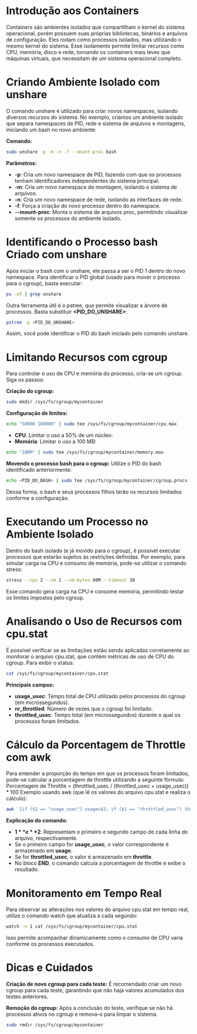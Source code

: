 # Introdução aos Containers
Containers são ambientes isolados que compartilham o kernel do sistema operacional, porém possuem suas próprias bibliotecas, binários e arquivos de configuração. Eles rodam como processos isolados, mas utilizando o mesmo kernel do sistema. Esse isolamento permite limitar recursos como CPU, memória, disco e rede, tornando os containers mais leves que máquinas virtuais, que necessitam de um sistema operacional completo.

# Criando Ambiente Isolado com unshare
O comando unshare é utilizado para criar novos namespaces, isolando diversos recursos do sistema. No exemplo, criamos um ambiente isolado que separa namespaces de PID, rede e sistema de arquivos e montagens, iniciando um bash no novo ambiente:

**Comando:**
```bash
sudo unshare -p -m -n -f --mount-proc bash
```
**Parâmetros:**

- **-p**: Cria um novo namespace de PID, fazendo com que os processos tenham identificadores independentes do sistema principal.
- **-m**: Cria um novo namespace de montagem, isolando o sistema de arquivos.
- **-n**: Cria um novo namespace de rede, isolando as interfaces de rede.
- **-f**: Força a criação do novo processo dentro do namespace.
- **--mount-proc**: Monta o sistema de arquivos proc, permitindo visualizar somente os processos do ambiente isolado.

# Identificando o Processo bash Criado com unshare
Após iniciar o bash com o unshare, ele passa a ser o PID 1 dentro do novo namespace. Para identificar o PID global (usado para mover o processo para o cgroup), basta executar:
```bash
ps -ef | grep unshare
```
Outra ferramenta útil é o pstree, que permite visualizar a árvore de processos. Basta substituir **<PID_DO_UNSHARE>**:
```bash
pstree -p <PID_DO_UNSHARE>
```
Assim, você pode identificar o PID do bash iniciado pelo comando unshare.

# Limitando Recursos com cgroup
Para controlar o uso de CPU e memória do processo, cria-se um cgroup. Siga os passos:

**Criação do cgroup:**
```bash
sudo mkdir /sys/fs/cgroup/mycontainer
```
**Configuração de limites:**
```bash
echo "50000 100000" | sudo tee /sys/fs/cgroup/mycontainer/cpu.max
```
- **CPU**: Limitar o uso a 50% de um núcleo:
- **Memória**: Limitar o uso a 100 MB:
```bash
echo "100M" | sudo tee /sys/fs/cgroup/mycontainer/memory.max
```
**Movendo o processo bash para o cgroup:**
Utilize o PID do bash identificado anteriormente:
```bash
echo <PID_DO_BASH> | sudo tee /sys/fs/cgroup/mycontainer/cgroup.procs
```
Dessa forma, o bash e seus processos filhos terão os recursos limitados conforme a configuração.

# Executando um Processo no Ambiente Isolado
Dentro do bash isolado (e já movido para o cgroup), é possível executar processos que estarão sujeitos às restrições definidas. Por exemplo, para simular carga na CPU e consumo de memória, pode-se utilizar o comando stress:
```bash
stress --cpu 2 --vm 1 --vm-bytes 80M --timeout 30
```
Esse comando gera carga na CPU e consome memória, permitindo testar os limites impostos pelo cgroup.

# Analisando o Uso de Recursos com cpu.stat
É possível verificar se as limitações estão sendo aplicadas corretamente ao monitorar o arquivo cpu.stat, que contém métricas de uso de CPU do cgroup. Para exibir o status:
```bash
cat /sys/fs/cgroup/mycontainer/cpu.stat
```
**Principais campos:**

- **usage_usec**: Tempo total de CPU utilizado pelos processos do cgroup (em microssegundos).
- **nr_throttled**: Número de vezes que o cgroup foi limitado.
- **throttled_usec**: Tempo total (em microssegundos) durante o qual os processos foram limitados.

# Cálculo da Porcentagem de Throttle com awk
Para entender a proporção do tempo em que os processos foram limitados, pode-se calcular a porcentagem de throttle utilizando a seguinte fórmula:
Porcentagem de Throttle = (throttled_usec / (throttled_usec + usage_usec)) * 100
Exemplo usando awk (que lê os valores do arquivo cpu.stat e realiza o cálculo):
```bash
awk '{if ($1 == "usage_usec") usage=$2; if ($1 == "throttled_usec") throttle=$2} END {print "Porcentagem de Throttle: " (throttle / (throttle + usage)) * 100 "%"}' /sys/fs/cgroup/mycontainer/cpu.stat
```
**Explicação do comando:**

- **$1** e **$2**: Representam o primeiro e segundo campo de cada linha do arquivo, respectivamente.
- Se o primeiro campo for **usage_usec**, o valor correspondente é armazenado em **usage**.
- Se for **throttled_usec**, o valor é armazenado em **throttle**.
- No bloco **END**, o comando calcula a porcentagem de throttle e exibe o resultado.

# Monitoramento em Tempo Real
Para observar as alterações nos valores do arquivo cpu.stat em tempo real, utilize o comando watch que atualiza a cada segundo:
```bash
watch -n 1 cat /sys/fs/cgroup/mycontainer/cpu.stat
```
Isso permite acompanhar dinamicamente como o consumo de CPU varia conforme os processos executados.

# Dicas e Cuidados
**Criação de novo cgroup para cada teste:**
É recomendado criar um novo cgroup para cada teste, garantindo que não haja valores acumulados dos testes anteriores.

**Remoção do cgroup:**
Após a conclusão do teste, verifique se não há processos ativos no cgroup e remova-o para limpar o sistema.
```bash
sudo rmdir /sys/fs/cgroup/mycontainer
```
